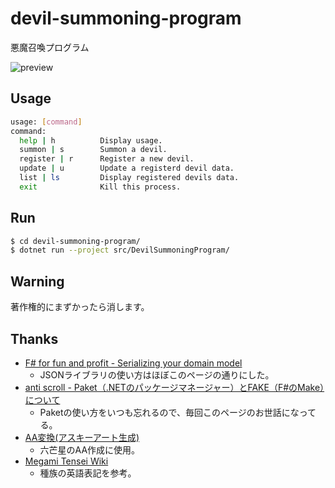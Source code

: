 # devil-summoning-program
悪魔召喚プログラム

![preview](https://user-images.githubusercontent.com/38801778/68542306-b6ab4980-03ee-11ea-80af-eed3923e61ae.png)

## Usage

```bash
usage: [command]
command:
  help | h          Display usage.
  summon | s        Summon a devil.
  register | r      Register a new devil.
  update | u        Update a registerd devil data.
  list | ls         Display registered devils data.
  exit              Kill this process.
```

## Run

```bash
$ cd devil-summoning-program/
$ dotnet run --project src/DevilSummoningProgram/
```

## Warning
著作権的にまずかったら消します。

## Thanks
* [F# for fun and profit - Serializing your domain model](https://fsharpforfunandprofit.com/posts/serializating-your-domain-model/)
    * JSONライブラリの使い方はほぼこのページの通りにした。
* [anti scroll - Paket（.NETのパッケージマネージャー）とFAKE（F#のMake）について](https://tategakibunko.hatenablog.com/entry/2019/07/09/123655)
    * Paketの使い方をいつも忘れるので、毎回このページのお世話になってる。
* [AA変換(アスキーアート生成)](https://tool-taro.com/image_to_ascii/)
    * 六芒星のAA作成に使用。
* [Megami Tensei Wiki](https://megamitensei.fandom.com/wiki/Race_and_species)
    * 種族の英語表記を参考。
